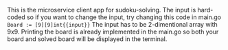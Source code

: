 This is the microservice client app for sudoku-solving.
The input is hard-coded so if you want to change the input, try changing this code in main.go
`Board := [9][9]int{{input}}`
The input has to be 2-dimentional array with 9x9.
Printing the board is already implemented in the main.go so both your board and solved board will be displayed in the terminal.
